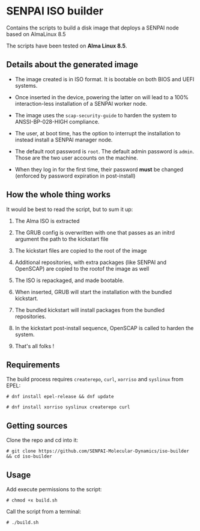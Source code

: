 # SENPAI ISO builder

Contains the scripts to build a disk image that deploys a SENPAI node based on AlmaLinux 8.5 

The scripts have been tested on **Alma Linux 8.5**.

## Details about the generated image

- The image created is in ISO format. It is bootable on both BIOS and UEFI systems.

- Once inserted in the device, powering the latter on will lead to a 100% interaction-less installation of a SENPAI worker node.

- The image uses the `scap-security-guide` to harden the system to ANSSI-BP-028-HIGH compliance.

- The user, at boot time, has the option to interrupt the installation to instead install a SENPAI manager node.

- The default root password is `root`. The default admin password is `admin`. Those are the two user accounts on the machine.

- When they log in for the first time, their password **must** be changed (enforced by password expiration in post-install)

## How the whole thing works

It would be best to read the script, but to sum it up:

1. The Alma ISO is extracted

2. The GRUB config is overwritten with one that passes as an initrd argument the path to the kickstart file

3. The kickstart files are copied to the root of the image

4. Additional repositories, with extra packages (like SENPAI and OpenSCAP) are copied to the rootof the image as well

5. The ISO is repackaged, and made bootable.

6. When inserted, GRUB will start the installation with the bundled kickstart.

7. The bundled kickstart will install packages from the bundled repositories.

8. In the kickstart post-install sequence, OpenSCAP is called to harden the system.

9. That's all folks !

## Requirements

The build process requires `createrepo`, `curl`, `xorriso` and `syslinux` from EPEL:

`# dnf install epel-release && dnf update`

`# dnf install xorriso syslinux createrepo curl`

## Getting sources

Clone the repo and cd into it:

`# git clone https://github.com/SENPAI-Molecular-Dynamics/iso-builder && cd iso-builder`

## Usage

Add execute permissions to the script:

`# chmod +x build.sh`

Call the script from a terminal:

`# ./build.sh`
